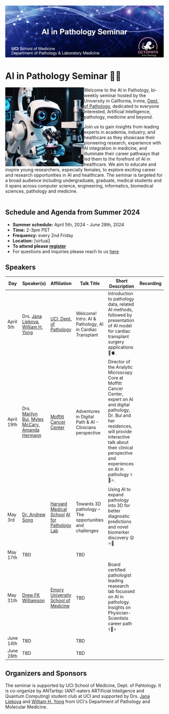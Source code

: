 ![This is an alt text.](/data/SeminarHeader1.jpg "This is a sample image.")

# AI in Pathology Seminar 🔬🧬

<img src="data/seminar_logo.jpg" width="250px" align="left" />

Welcome to the AI in Pathology, bi-weekly seminar hosted by the University in California, Irvine, [Dept. of Pathology](https://www.pathology.uci.edu/index.asp/), dedicated to everyone interested, Artificial Intelligence, pathology, medicine and beyond.

Join us to gain insights from leading experts in academia, industry, and healthcare as they showcase their pioneering research, experience with AI integration in medicine, and illuminate their career pathways that led them to the forefront of AI in healthcare. We aim to educate and inspire young researchers, especially females, to explore exciting career and research opportunities in AI and healthcare. The seminar is targeted for a broad audience including undergraduate, graduate, medical students and it spans across computer science, engineering, informatics, biomedical sciences, pathology and medicine.  
<br>

## Schedule and Agenda from Summer 2024

* **Summer schedule:** April 5th, 2024 - June 28th, 2024
* **Time:** 2-3pm PST 
* **Frequency:** every 2nd Friday
* **Location:** [virtual]
* **To attend please [register](https://forms.gle/AFxvbwgS7JeCKuGn8)**
* For questions and inquiries please reach to us [here](mailto:antartiqcpath@gmail.com,jlipkova@hs.uci.edu)


## Speakers
| Day | Speaker(s) | Affiliation | Talk Title | Short Description | Recording |
| ------ | ------ | ------ | ------ | ------ | ------ |
| April 5th   |  Drs. [Jana Lipkova](http://octopath.org/jana.html), [William H. Yong](https://faculty.sites.uci.edu/whyonglab/about-dr-yong/) | [UCI, Dept. of Pathology](https://www.pathology.uci.edu/)| Welcome! Intro: AI & Pathology, AI in Cardiac Transplant | Introduction to pathology data, related AI methods, followed by presentation of AI model for cardiac transplant surgery applications 🔬🫀. | |
| April 19th  | Drs. [Marilyn Bui](https://www.moffitt.org/providers/marilyn-bui/), [Myles McCary](https://www.linkedin.com/in/mylesmccrary/), [Amanda Hermann](https://twitter.com/HerrPath)  | [Moffitt Cancer Center](https://www.moffitt.org/) | Adventures in Digital Path & AI - Clinicians perspective| Director of the Analytic Microscopy Core at Moffitt Cancer Center, expert on AI and digital pathology, Dr. Bui and her residences, will provide interactive talk about their clinical perspective and experiences on AI in pathology ⚕️🔬⭐.| | 
| May 3rd     | [Dr. Andrew Song](https://andrewhsong.wordpress.com/)   | [Harvard Medical School](https://hms.harvard.edu/) [AI for Pathology Lab](https://faisal.ai/) | Towards 3D pathology – The opportunities and challenges | Using AI to expand pathology into 3D for better diagnostic predictions and novel biomerker discovery 😲⭐🔬| | 
| May 17th    | TBD   |  | TBD|
| May 31th    | [Drew FK Williamson](https://www.dfkw.io/)   |  [Emory University School of Medicine](https://med.emory.edu/)|TBD | Board certified pathologist leading reasearch lab focussed on AI in pathology. Insights on Physician-Scientists career path ⚕️🔬⭐|
| June 14th   | TBD   | | TBD |
| June 28th   | TBD   | | TBD |




## Organizers and Sponsors
The seminar is supported by UCI School of Medicine, Dept. of Pahtology. It is co-organize by ANTartiqc (ANT-eaters ARTificial Inteligence and Quantum Computing) student club at UCI and supported by Drs. [Jana Lipkova](http://octopath.org/jana.html) and [William H. Yong](https://faculty.sites.uci.edu/whyonglab/about-dr-yong/) from UCI's Department of Pathology and Molecular Medicine.

